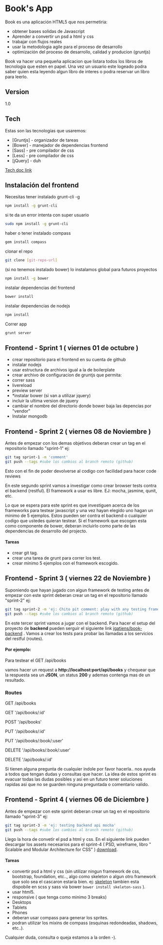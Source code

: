 Book's App 
=========

Book es una aplicación HTML5 que nos permetiria:

  - obtener bases solidas de Javascript
  - Aprender a convertir un psd a html y css
  - trabajar con flujos reales
  - usar la metodologia agile para el proceso de desarrollo
  - optimización del proceso de desarrollo, calidad y producion (gruntjs)

Book va hacer una pequeña aplicacion que listara todos los libros de tecnologia que esten en papel. Una vez un usuario este logeado podra saber quien esta leyendo algun libro de interes o podra reservar un libro para leerlo.  

Version
----

1.0

Tech
-----------

Estas son las tecnologias que usaremos:

* [Gruntjs] - organizador de tareas 
* [Bower]   - manejador de dependencias frontend 
* [Sass]    - pre compilador de css
* [Less]    - pre compilador de css
* [jQuery]  - duh 

[Tech doc link](https://drive.google.com/file/d/0B08r1h3RbqoEUjhZUzk5QWVscW8/edit?usp=sharing) 

Instalación del frontend
--------------


Necesitas tener instalado grunt-cli -g 
```sh
npm install -g grunt-cli 
```
si te da un error intenta con super usuario

```sh
sudo npm install -g grunt-cli 
```
haber o tener instalado compass 
```sh
gem install compass
```
clonar el repo 
```sh
git clone [git-repo-url] 
```
(si no tenemos instalado bower) lo instalamos global para futuros proyectos
```sh
npm install -g bower 
```
instalar dependencias del frontend
```sh
bower install  
```
instalar dependencias de nodejs
```sh
npm install
```
Correr app
```sh
grunt server
```

## Frontend - Sprint 1 ( viernes 01 de octubre ) 
- crear repositorio para el frontend en su cuenta de github
- instalar nodejs
- usar estructura de archivos igual a la de boilerplate
- crear archivo de configuracion de gruntjs que permita:
 - correr sass
 - livereload
 - preview server
- *instalar bower (si van a utilizar jquery)
 - incluir la ultima version de jquery
 - cambiar el nombre del directorio donde bower baja las depencias por "vendor"
- Instalar mongodb

## Frontend - Sprint 2 ( viernes 08 de Noviembre ) 
Antes de empezar con los demas objetivos deberan crear un tag en el repositorio llamado "sprint-1" ej:
```sh
git tag sprint-1 -m 'comment'
git push --tags #sube los cambios al branch remoto (github)    
```
Esto con el fin de poder devolverse al codigo con facilidad para hacer code reviews

En este segundo sprint vamos a investigar como crear browser tests contra el backend (restful). El framework a usar es libre. EJ: mocha, jasmine, qunit, etc.

Lo que se espera para este sprint es que investiguen acerca de los frameworks para testear javascript y una vez hayan elegido uno hagan un minimo de 5 ejemplos. Estos pueden ser contra el backend o cualquier codigo que ustedes quieran testear. Si el framework que escogen esta como componente de bower, deberan incluirlo como parte de las dependencias de desarrollo del projecto.

#### Tareas 
- crear git tag.
- crear una tarea de grunt para correr los test.
- crear minimo 5 ejemplos con el framework escogido.


## Frontend - Sprint 3 ( viernes 22 de Noviembre ) 

Suponiendo que hayan jugado con algun framework de testing antes de empezar con este sprint deberan crear un tag en el repositorio llamado "sprint-2" ej:
```sh
git tag sprint-2 -m 'ej: Chito pit comment: play with any testing framework (1) qunit'
git push --tags #sube los cambios al branch remoto (github)    
```

En este tercer sprint vamos a jugar con el backend. Para hacer el setup del proyecto de **backend** pueden serguir el siguiente link [jgatjens/book-backend](https://github.com/jgatjens/books-backend) . Vamos a crear los tests para probar las llamadas a los servicios del restful (routes).

#### Por ejemplo:
Para testear el GET /api/books 

vamos hacer un request a **http://localhost:port/api/books** y chequear que la respuesta 
sea un **JSON**, un status **200** y ademas contenga mas de un resultado.


### Routes

GET /api/books

GET '/api/books/:id'

POST '/api/books'

PUT '/api/books/:id'

PUT  '/api/books/:book/:user'

DELETE '/api/books/:book/:user'

DELETE '/api/books/:id'

Si tienen alguna pregunta de cualquier indole por favor hacerla.. nos ayuda a todos que tengan dudas y consultas que hacer. La idea de estos sprint es evacuar todas las dudas posibles y asi en un futuro tener soluciones rapidas asi que no se guarden ninguna preguntada o comentario valido. 


## Frontend - Sprint 4 ( viernes 06 de Diciembre ) 

Antes de empezar con este sprint deberan crear un tag en el repositorio llamado "sprint-3" ej:
```sh
git tag sprint-3 -m 'ej: testing backend api mocha'
git push --tags #sube los cambios al branch remoto (github)    
```

Llego la hora de convetir el psd a html y css. En el siguiente link pueden descargar los assets necesarios para el sprint-4 ( PSD, wireframe, libro " Scalable and Modular Architecture for CSS" ) [download](https://drive.google.com/folderview?id=0B08r1h3RbqoEdC12NVdjYl80SHc&usp=sharing).

#### Tareas 
- convertir psd a html y css (sin utilizar ningun framework de css, bootstrap, foundation, etc.., algo como skeleton o algun otro framework que solo sea el cascaron estaria bien. ej: [skeleton](http://www.getskeleton.com/) tambien esta dispobile en scss y sass via bower ``` bower install skeleton-sass ``` ).
- usar html5.
- responsive ( que tenga como minimo 3 breaks)
 - Desktops
 - Tablets 
 - Phones  
- deberan usar compass para generar los sprites.
- podran utilizar los mixins de compass (esquinas redondeadas, shadows, etc..).

Cualquier duda, consulta o queja estamos a la orden -).